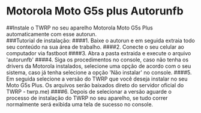 # Motorola Moto G5s plus Autorunfb

##Instale o TWRP no seu aparelho Motorola Moto G5s Plus automaticamente com esse autorun.  
###Tutorial de instalação:
####1. Baixe o autorun e em seguida extraia todo seu conteúdo na sua área de trabalho.
####2. Conecte o seu celular ao computador via fastboot 
####3. Abra a pasta extraida e execute o arquivo 'autorunfb'
####4. Siga os procedimentos no console, caso não tenha os drivers da Motorola instalados, selecione uma opção de acordo com o seu sistema, caso já tenha selecione a opção 'Não instalar' no console.
####5. Em seguida selecione a versão do TWRP que você deseja instalar no seu Moto G5s Plus. Os arquivos serão baixados direto do servidor oficial do TWRP - twrp.me)
####6. Depois de selecionar a versão aguarde o processo de instalação do TWRP no seu aparelho, se tudo correr normalmente será exibida uma tela de sucesso no console.
